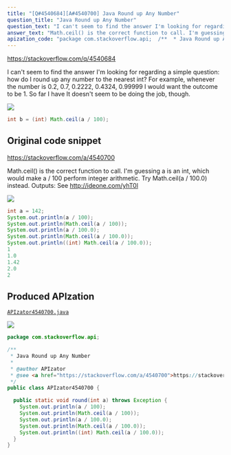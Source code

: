 ```yaml
---
title: "[Q#4540684][A#4540700] Java Round up Any Number"
question_title: "Java Round up Any Number"
question_text: "I can't seem to find the answer I'm looking for regarding a simple question: how do I round up any number to the nearest int? For example, whenever the number is 0.2, 0.7, 0.2222, 0.4324, 0.99999 I would want the outcome to be 1. So far I have It doesn't seem to be doing the job, though."
answer_text: "Math.ceil() is the correct function to call. I'm guessing a is an int, which would make a / 100 perform integer arithmetic. Try Math.ceil(a / 100.0) instead. Outputs: See http://ideone.com/yhT0l"
apization_code: "package com.stackoverflow.api;  /**  * Java Round up Any Number  *  * @author APIzator  * @see <a href=\"https://stackoverflow.com/a/4540700\">https://stackoverflow.com/a/4540700</a>  */ public class APIzator4540700 {    public static void round(int a) throws Exception {     System.out.println(a / 100);     System.out.println(Math.ceil(a / 100));     System.out.println(a / 100.0);     System.out.println(Math.ceil(a / 100.0));     System.out.println((int) Math.ceil(a / 100.0));   } }"
---
```


https://stackoverflow.com/q/4540684

I can&#x27;t seem to find the answer I&#x27;m looking for regarding a simple question: how do I round up any number to the nearest int?
For example, whenever the number is 0.2, 0.7, 0.2222, 0.4324, 0.99999 I would want the outcome to be 1.
So far I have
It doesn&#x27;t seem to be doing the job, though.


<div class="code-logo"><img src="/stackoverflow.png" /></div>

```java
int b = (int) Math.ceil(a / 100);
```


## Original code snippet

https://stackoverflow.com/a/4540700

Math.ceil() is the correct function to call. I&#x27;m guessing a is an int, which would make a / 100 perform integer arithmetic. Try Math.ceil(a / 100.0) instead.
Outputs:
See http://ideone.com/yhT0l

<div class="code-logo"><img src="/stackoverflow.png" /></div>

```java
int a = 142;
System.out.println(a / 100);
System.out.println(Math.ceil(a / 100));
System.out.println(a / 100.0);
System.out.println(Math.ceil(a / 100.0));
System.out.println((int) Math.ceil(a / 100.0));
1
1.0
1.42
2.0
2
```

## Produced APIzation

[`APIzator4540700.java`](https://github.com/pasqualesalza/apization-temp-data/raw/master/search/APIzator4540700.java)

<div class="code-logo"><img src="/apizator.png" /></div>

```java
package com.stackoverflow.api;

/**
 * Java Round up Any Number
 *
 * @author APIzator
 * @see <a href="https://stackoverflow.com/a/4540700">https://stackoverflow.com/a/4540700</a>
 */
public class APIzator4540700 {

  public static void round(int a) throws Exception {
    System.out.println(a / 100);
    System.out.println(Math.ceil(a / 100));
    System.out.println(a / 100.0);
    System.out.println(Math.ceil(a / 100.0));
    System.out.println((int) Math.ceil(a / 100.0));
  }
}

```